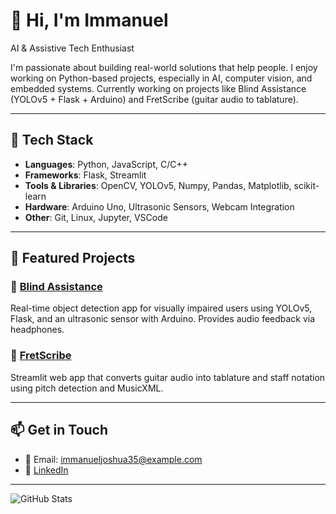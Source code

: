 # 👋 Hi, I'm Immanuel

AI & Assistive Tech Enthusiast

I'm passionate about building real-world solutions that help people. I enjoy working on Python-based projects, especially in AI, computer vision, and embedded systems. Currently working on projects like Blind Assistance (YOLOv5 + Flask + Arduino) and FretScribe (guitar audio to tablature).

---

## 🔧 Tech Stack
- **Languages**: Python, JavaScript, C/C++
- **Frameworks**: Flask, Streamlit
- **Tools & Libraries**: OpenCV, YOLOv5, Numpy, Pandas, Matplotlib, scikit-learn
- **Hardware**: Arduino Uno, Ultrasonic Sensors, Webcam Integration
- **Other**: Git, Linux, Jupyter, VSCode

---

## 🚀 Featured Projects

### 🦯 [Blind Assistance](https://github.com/Immanuel2004/Blind-Assistance)
Real-time object detection app for visually impaired users using YOLOv5, Flask, and an ultrasonic sensor with Arduino. Provides audio feedback via headphones.

### 🎸 [FretScribe](https://github.com/Immanuel2004/FretScribe)
Streamlit web app that converts guitar audio into tablature and staff notation using pitch detection and MusicXML.

---

## 📫 Get in Touch

- 📧 Email: immanueljoshua35@example.com
- 💼 [LinkedIn](https://www.linkedin.com/in/immanuelg01)
---

![GitHub Stats](https://github-readme-stats.vercel.app/api?username=Immanuel2004&show_icons=true&theme=radical)
